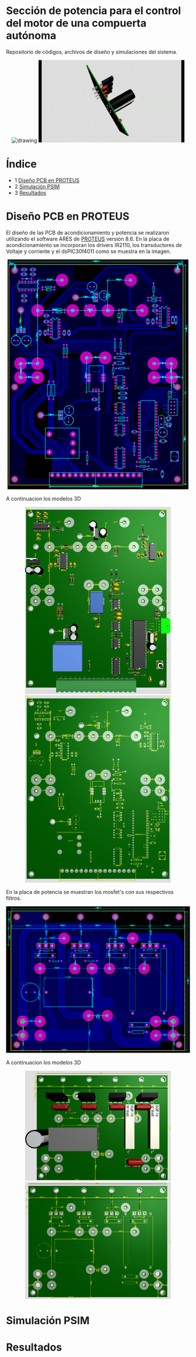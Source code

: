 # Sección de potencia para el control del motor de una compuerta autónoma
Repositorio de códigos, archivos de diseño y simulaciones del sistema.
<p align='center'>
    <img src="https://github.com/Niimayneb/seccion-de-potencia-para-el-control-del-motor-de-una-compuerta-autonoma-/blob/main/PROTEUS/Modelos%203D/Acondicionamiento_3D.gif" alt="drawing" width="400"/>
    <img src="https://github.com/Niimayneb/seccion-de-potencia-para-el-control-del-motor-de-una-compuerta-autonoma-/blob/main/PROTEUS/Modelos%203D/Potencia_3D.gif" alt="drawing" width="400"/>
</p>

# **Índice**   
- 1 [Diseño PCB en PROTEUS](#id1)
- 2 [Simulación PSIM](#id2)
- 3 [Resultados](#id3)

# Diseño PCB en PROTEUS <a name="id1"></a>
El diseño de las PCB de acondicionamiento y potencia se realizaron utilizando el software ARES de [PROTEUS](https://www.labcenter.com/) versión 8.6.
En la placa de acondicionamiento se incorporan los drivers IR2110, los transductores de Voltaje y corriente y el dsPIC30f4011 como se muestra en la imagen.
<p align='center'>
<img src="https://github.com/Niimayneb/seccion-de-potencia-para-el-control-del-motor-de-una-compuerta-autonoma-/blob/main/PROTEUS/PCB/Acondicionamiento.PNG">
</p>

A continuacion los modelos 3D
<p align='center'>
<img src="https://github.com/Niimayneb/seccion-de-potencia-para-el-control-del-motor-de-una-compuerta-autonoma-/blob/main/PROTEUS/Modelos%203D/Acondicionamiento_3D.PNG" width="400">
<img src="https://github.com/Niimayneb/seccion-de-potencia-para-el-control-del-motor-de-una-compuerta-autonoma-/blob/main/PROTEUS/Modelos%203D/Acondicionamiento_3D_NC.PNG" width="400">
</p>

En la placa de potencia se muestran los mosfet's con sus respectivos filtros.
<p align='center'>
<img src="https://github.com/Niimayneb/seccion-de-potencia-para-el-control-del-motor-de-una-compuerta-autonoma-/blob/main/PROTEUS/PCB/Potencia.PNG">
</p>

A continuacion los modelos 3D
<p align='center'>
<img src="https://github.com/Niimayneb/seccion-de-potencia-para-el-control-del-motor-de-una-compuerta-autonoma-/blob/main/PROTEUS/Modelos%203D/Potencia_3D.PNG" width="400">
<img src="https://github.com/Niimayneb/seccion-de-potencia-para-el-control-del-motor-de-una-compuerta-autonoma-/blob/main/PROTEUS/Modelos%203D/Potencia_3D_NC.PNG" width="400">
</p>

# Simulación PSIM <a name="id2"></a>


# Resultados <a name="id3"></a>
